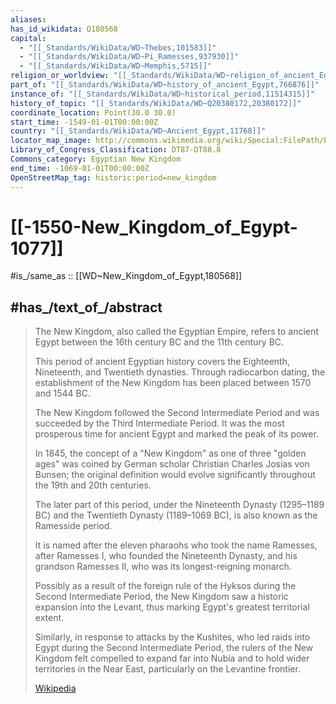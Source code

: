 ```yaml
---
aliases:
has_id_wikidata: Q180568
capital:
  - "[[_Standards/WikiData/WD~Thebes,101583]]"
  - "[[_Standards/WikiData/WD~Pi_Ramesses,937930]]"
  - "[[_Standards/WikiData/WD~Memphis,5715]]"
religion_or_worldview: "[[_Standards/WikiData/WD~religion_of_ancient_Egypt,447131]]"
part_of: "[[_Standards/WikiData/WD~history_of_ancient_Egypt,766876]]"
instance_of: "[[_Standards/WikiData/WD~historical_period,11514315]]"
history_of_topic: "[[_Standards/WikiData/WD~Q20380172,20380172]]"
coordinate_location: Point(30.0 30.0)
start_time: -1549-01-01T00:00:00Z
country: "[[_Standards/WikiData/WD~Ancient_Egypt,11768]]"
locator_map_image: http://commons.wikimedia.org/wiki/Special:FilePath/Egypt%201450%20BC.svg
Library_of_Congress_Classification: DT87-DT88.8
Commons_category: Egyptian New Kingdom
end_time: -1069-01-01T00:00:00Z
OpenStreetMap_tag: historic:period=new_kingdom
---
```


# [[-1550-New_Kingdom_of_Egypt-1077]] 

#is_/same_as :: [[WD~New_Kingdom_of_Egypt,180568]] 

## #has_/text_of_/abstract 

> The New Kingdom, also called the Egyptian Empire, 
> refers to ancient Egypt between the 16th century BC and the 11th century BC. 
> 
> This period of ancient Egyptian history covers the Eighteenth, Nineteenth, and Twentieth dynasties. 
> Through radiocarbon dating, 
> the establishment of the New Kingdom has been placed between 1570 and 1544 BC. 
> 
> The New Kingdom followed the Second Intermediate Period 
> and was succeeded by the Third Intermediate Period. 
> It was the most prosperous time for ancient Egypt and marked the peak of its power.
>
> In 1845, the concept of a "New Kingdom" as one of three "golden ages" 
> was coined by German scholar Christian Charles Josias von Bunsen; 
> the original definition would evolve significantly throughout the 19th and 20th centuries. 
> 
> The later part of this period, under the Nineteenth Dynasty (1295–1189 BC) and the Twentieth Dynasty (1189–1069 BC), is also known as the Ramesside period. 
> 
> It is named after the eleven pharaohs who took the name Ramesses, 
> after Ramesses I, who founded the Nineteenth Dynasty, 
> and his grandson Ramesses II, who was its longest-reigning monarch.
>
> Possibly as a result of the foreign rule of the Hyksos during the Second Intermediate Period, 
> the New Kingdom saw a historic expansion into the Levant, 
> thus marking Egypt's greatest territorial extent. 
> 
> Similarly, in response to attacks by the Kushites, 
> who led raids into Egypt during the Second Intermediate Period, 
> the rulers of the New Kingdom felt compelled to expand far into Nubia 
> and to hold wider territories in the Near East, particularly on the Levantine frontier.
>
> [Wikipedia](https://en.wikipedia.org/wiki/New%20Kingdom%20of%20Egypt) 

